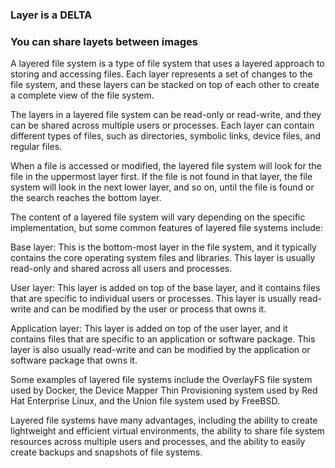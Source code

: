### Layer is a DELTA
### You can share layets between images

A layered file system is a type of file system that uses a layered approach to storing and accessing files. Each layer represents a set of changes to the file system, and these layers can be stacked on top of each other to create a complete view of the file system.

The layers in a layered file system can be read-only or read-write, and they can be shared across multiple users or processes. Each layer can contain different types of files, such as directories, symbolic links, device files, and regular files.

When a file is accessed or modified, the layered file system will look for the file in the uppermost layer first. If the file is not found in that layer, the file system will look in the next lower layer, and so on, until the file is found or the search reaches the bottom layer.

The content of a layered file system will vary depending on the specific implementation, but some common features of layered file systems include:

Base layer: This is the bottom-most layer in the file system, and it typically contains the core operating system files and libraries. This layer is usually read-only and shared across all users and processes.

User layer: This layer is added on top of the base layer, and it contains files that are specific to individual users or processes. This layer is usually read-write and can be modified by the user or process that owns it.

Application layer: This layer is added on top of the user layer, and it contains files that are specific to an application or software package. This layer is also usually read-write and can be modified by the application or software package that owns it.

Some examples of layered file systems include the OverlayFS file system used by Docker, the Device Mapper Thin Provisioning system used by Red Hat Enterprise Linux, and the Union file system used by FreeBSD.

Layered file systems have many advantages, including the ability to create lightweight and efficient virtual environments, the ability to share file system resources across multiple users and processes, and the ability to easily create backups and snapshots of file systems.



